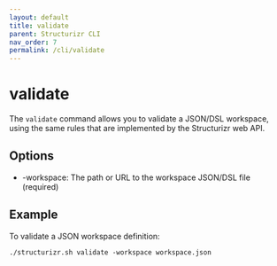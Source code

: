 ```yaml
---
layout: default
title: validate
parent: Structurizr CLI
nav_order: 7
permalink: /cli/validate
---
```


# validate

The ```validate``` command allows you to validate a JSON/DSL workspace, using the same rules that are implemented by the Structurizr web API.

## Options

- -workspace: The path or URL to the workspace JSON/DSL file (required)

## Example

To validate a JSON workspace definition:

```
./structurizr.sh validate -workspace workspace.json
```